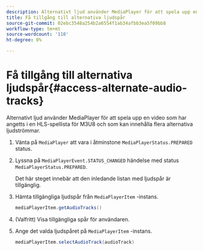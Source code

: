 ```yaml
---
description: Alternativt ljud använder MediaPlayer för att spela upp en video som har angetts i en HLS-spellista för M3U8 och som kan innehålla flera alternativa ljudströmmar.
title: Få tillgång till alternativa ljudspår
source-git-commit: 02ebc3548a254b2a6554f1ab34afbb3ea5f09bb8
workflow-type: tm+mt
source-wordcount: '110'
ht-degree: 0%

---
```


# Få tillgång till alternativa ljudspår{#access-alternate-audio-tracks}

Alternativt ljud använder MediaPlayer för att spela upp en video som har angetts i en HLS-spellista för M3U8 och som kan innehålla flera alternativa ljudströmmar.

1. Vänta på `MediaPlayer` att vara i åtminstone `MediaPlayerStatus.PREPARED` status.
1. Lyssna på `MediaPlayerEvent.STATUS_CHANGED` händelse med status `MediaPlayerStatus.PREPARED`.

   Det här steget innebär att den inledande listan med ljudspår är tillgänglig.

1. Hämta tillgängliga ljudspår från `MediaPlayerItem` -instans.

   ```java
   mediaPlayerItem.getAudioTracks()
   ```

1. (Valfritt) Visa tillgängliga spår för användaren.
1. Ange det valda ljudspåret på `MediaPlayerItem` -instans.

   ```java
   mediaPlayerItem.selectAudioTrack(audioTrack)
   ```
